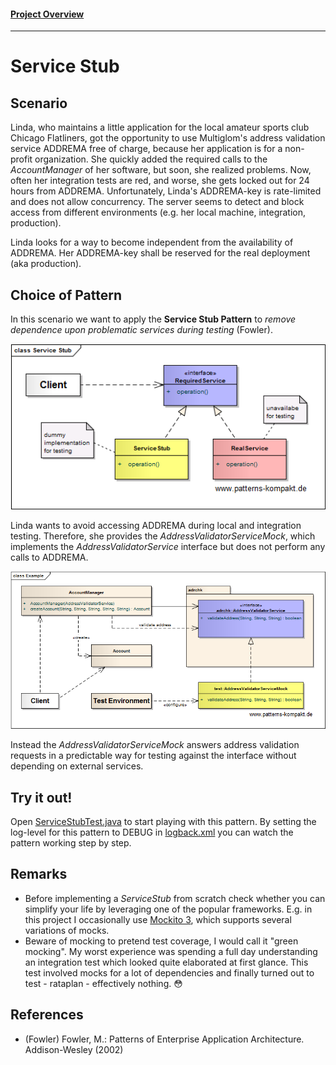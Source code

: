 #### [Project Overview](../../../../../../../README.md)
----

# Service Stub

## Scenario

Linda, who maintains a little application for the local amateur sports club Chicago Flatliners, got the opportunity to use Multiglom's address validation service ADDREMA free of charge, because her application is for a non-profit organization. She quickly added the required calls to the _AccountManager_ of her software, but soon, she realized problems. Now, often her integration tests are red, and worse, she gets locked out for 24 hours from ADDREMA. Unfortunately, Linda's ADDREMA-key is rate-limited and does not allow concurrency. The server seems to detect and block access from different environments (e.g. her local machine, integration, production).

Linda looks for a way to become independent from the availability of ADDREMA. Her ADDREMA-key shall be reserved for the real deployment (aka production).

## Choice of Pattern
In this scenario we want to apply the **Service Stub Pattern** to _remove dependence upon problematic services during testing_ (Fowler). 

![Test](../../../../../../../doc/patterns/images/service_stub_cn.png)

Linda wants to avoid accessing ADDREMA during local and integration testing. Therefore, she provides the _AddressValidatorServiceMock_, which implements the _AddressValidatorService_ interface but does not perform any calls to ADDREMA. 

![Test](../../../../../../../doc/patterns/images/service_stub_cx.png)

Instead the _AddressValidatorServiceMock_ answers address validation requests in a predictable way for testing against the interface without depending on external services.

## Try it out!

Open [ServiceStubTest.java](ServiceStubTest.java) to start playing with this pattern. By setting the log-level for this pattern to DEBUG in [logback.xml](../../../../../../../src/main/resources/logback.xml) you can watch the pattern working step by step.

## Remarks
* Before implementing a _ServiceStub_ from scratch check whether you can simplify your life by leveraging one of the popular frameworks. E.g. in this project I occasionally use [Mockito 3](https://site.mockito.org/), which supports several variations of mocks.
* Beware of mocking to pretend test coverage, I would call it "green mocking". My worst experience was spending a full day understanding an integration test which looked quite elaborated at first glance. This test involved mocks for a lot of dependencies and finally turned out to test - rataplan - effectively nothing. :flushed: 

## References

* (Fowler) Fowler, M.: Patterns of Enterprise Application Architecture. Addison-Wesley (2002)

